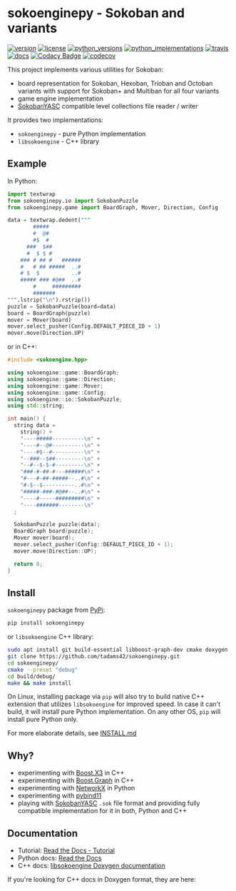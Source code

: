 # sokoenginepy - Sokoban and variants

[![version](https://img.shields.io/pypi/v/sokoenginepy.svg)](https://pypi.org/project/sokoenginepy/)
[![license](https://img.shields.io/pypi/l/sokoenginepy.svg)](https://opensource.org/licenses/GPL-3.0)
[![python_versions](https://img.shields.io/pypi/pyversions/sokoenginepy.svg)](https://pypi.org/project/sokoenginepy/)
[![python_implementations](https://img.shields.io/pypi/implementation/sokoenginepy.svg)](https://pypi.org/project/sokoenginepy/)
[![travis](https://app.travis-ci.com/tadams42/sokoenginepy.svg)](https://app.travis-ci.com/tadams42/sokoenginepy)
[![docs](https://readthedocs.org/projects/sokoenginepy/badge/?style=flat)](http://sokoenginepy.readthedocs.io/en/latest/)
[![Codacy Badge](https://app.codacy.com/project/badge/Grade/3dd265ede6bd4c38a2cd1250738a1bfa)](https://app.codacy.com/gh/tadams42/sokoenginepy/dashboard)
[![codecov](https://codecov.io/gh/tadams42/sokoenginepy/branch/development/graph/badge.svg?token=nnJAZHQyz9)](https://codecov.io/gh/tadams42/sokoenginepy)

This project implements various utilities for Sokoban:

- board representation for Sokoban, Hexoban, Trioban and Octoban variants with support
  for Sokoban+ and Multiban for all four variants
- game engine implementation
- [SokobanYASC] compatible level collections file reader / writer

It provides two implementations:

- `sokoenginepy` - pure Python implementation
- `libsokoengine` - C++ library

## Example

In Python:

```python
import textwrap
from sokoenginepy.io import SokobanPuzzle
from sokoenginepy.game import BoardGraph, Mover, Direction, Config

data = textwrap.dedent("""
        #####
        #  @#
        #$  #
      ###  $##
      #  $ $ #
    ### # ## #   ######
    #   # ## #####  ..#
    # $  $          ..#
    ##### ### #@##  ..#
        #     #########
        #######
""".lstrip("\n").rstrip())
puzzle = SokobanPuzzle(board=data)
board = BoardGraph(puzzle)
mover = Mover(board)
mover.select_pusher(Config.DEFAULT_PIECE_ID + 1)
mover.move(Direction.UP)
```

or in C++:

```cpp
#include <sokoengine.hpp>

using sokoengine::game::BoardGraph;
using sokoengine::game::Direction;
using sokoengine::game::Mover;
using sokoengine::game::Config;
using sokoengine::io::SokobanPuzzle;
using std::string;

int main() {
  string data =
    string() +
    "----#####----------\n" +
    "----#--@#----------\n" +
    "----#$--#----------\n" +
    "--###--$##---------\n" +
    "--#--$-$-#---------\n" +
    "###-#-##-#---######\n" +
    "#---#-##-#####--..#\n" +
    "#-$--$----------..#\n" +
    "#####-###-#@##--..#\n" +
    "----#-----#########\n" +
    "----#######--------\n"
  ;

  SokobanPuzzle puzzle(data);
  BoardGraph board(puzzle);
  Mover mover(board);
  mover.select_pusher(Config::DEFAULT_PIECE_ID + 1);
  mover.move(Direction::UP);

  return 0;
}
```

## Install

`sokoenginepy` package from [PyPi]:

```sh
pip install sokoenginepy
```

or `libsokoengine` C++ library:

```sh
sudo apt install git build-essential libboost-graph-dev cmake doxygen
git clone https://github.com/tadams42/sokoenginepy.git
cd sokoenginepy/
cmake --preset "debug"
cd build/debug/
make && make install
```

On Linux, installing package via `pip` will also try to build native C++ extension that
utilizes `libsokoengine` for improved speed. In case it can't build, it will install
pure Python implementation. On any other OS, `pip` will install pure Python only.

For more elaborate details, see [INSTALL.md](./INSTALL.md)

## Why?

- experimenting with [Boost.X3] in C++
- experimenting with [Boost.Graph] in C++
- experimenting with [NetworkX] in Python
- experimenting with [pybind11]
- playing with [SokobanYASC] `.sok` file format and providing fully compatible
  implementation for it in both, Python and C++

## Documentation

- Tutorial: [Read the Docs - Tutorial](https://sokoenginepy.readthedocs.io/en/latest/tutorial.html)
- Python docs: [Read the Docs](http://sokoenginepy.readthedocs.io/)
- C++ docs: [libsokoengine Doxygen documentation](http://tadams42.github.io/sokoenginepy/)

If you're looking for C++ docs in Doxygen format, they are here:

[Boost.Graph]: https://www.boost.org/doc/libs/1_78_0/libs/graph/doc/index.html
[Boost.X3]: https://www.boost.org/doc/libs/1_79_0/libs/spirit/doc/x3/html/spirit_x3/preface.html
[NetworkX]: https://networkx.org/
[pybind11]: http://pybind11.readthedocs.io/en/stable/index.html
[PyPi]: https://pypi.org/
[cmake]: https://cmake.org/
[SokobanYASC]: https://sourceforge.net/projects/sokobanyasc/
